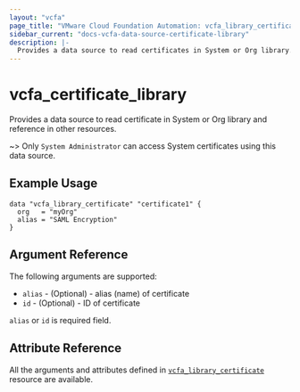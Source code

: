 ```yaml
---
layout: "vcfa"
page_title: "VMware Cloud Foundation Automation: vcfa_library_certificate"
sidebar_current: "docs-vcfa-data-source-certificate-library"
description: |-
  Provides a data source to read certificates in System or Org library.
---
```


# vcfa\_certificate\_library

Provides a data source to read certificate in System or Org library and reference in other resources.

~> Only `System Administrator` can access System certificates using this data source.

## Example Usage

```hcl
data "vcfa_library_certificate" "certificate1" {
  org   = "myOrg"
  alias = "SAML Encryption"
}
```

## Argument Reference

The following arguments are supported:

* `alias` - (Optional)  - alias (name) of certificate
* `id` - (Optional)  - ID of certificate

`alias` or `id` is required field.

## Attribute Reference

All the arguments and attributes defined in
[`vcfa_library_certificate`](/providers/vmware/vcfa/latest/docs/resources/certificate_library) resource are available.